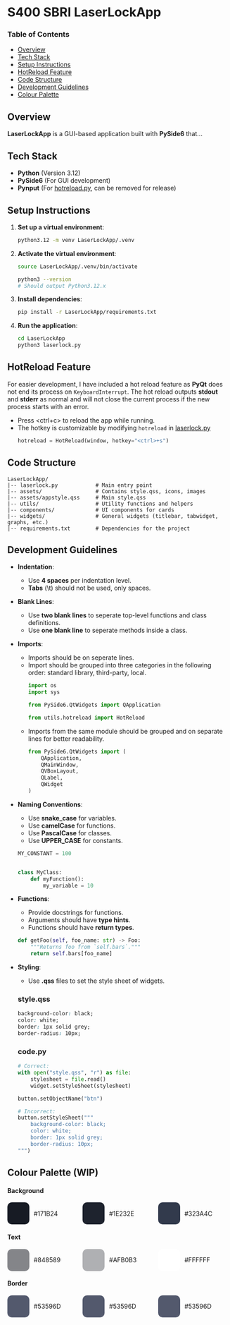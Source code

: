# S400 SBRI LaserLockApp

### Table of Contents

- [Overview](#overview)
- [Tech Stack](#tech-stack)
- [Setup Instructions](#setup-instructions)
- [HotReload Feature](#hotreload-feature)
- [Code Structure](#code-structure)
- [Development Guidelines](#development-guidelines)
- [Colour Palette](#colour-palette)

## Overview  
<!-- Someone else needs to write the description -->
**LaserLockApp** is a GUI-based application built with **PySide6** that...

## Tech Stack  
- **Python** (Version 3.12)  
- **PySide6** (For GUI development)  
- **Pynput** (For [hotreload.py](./utils/hotreload.py#L3), can be removed for release)

## Setup Instructions  
1. **Set up a virtual environment**:  
    ```sh
    python3.12 -m venv LaserLockApp/.venv
    ```
2. **Activate the virtual environment**:
    ```sh
    source LaserLockApp/.venv/bin/activate

    python3 --version
    # Should output Python3.12.x
    ```
3. **Install dependencies**:
    ```sh
    pip install -r LaserLockApp/requirements.txt
    ```
4. **Run the application**:
    ```sh
    cd LaserLockApp
    python3 laserlock.py
    ```

## HotReload Feature
For easier development, I have included a hot reload feature as **PyQt** does not end its process on `KeyboardInterrupt`. The hot reload outputs **stdout** and **stderr** as normal and will not close the current process if the new process starts with an error.
- Press <ctrl+c> to reload the app while running.
- The hotkey is customizable by modifying `hotreload` in [laserlock.py](./laserlock.py#L1000)
    ```python
    hotreload = HotReload(window, hotkey="<ctrl>+s")
    ```

## Code Structure
```
LaserLockApp/
|-- laserlock.py            # Main entry point
|-- assets/                 # Contains style.qss, icons, images
|-- assets/appstyle.qss     # Main style.qss
|-- utils/                  # Utility functions and helpers
|-- components/             # UI components for cards
|-- widgets/                # General widgets (titlebar, tabwidget, graphs, etc.)
|-- requirements.txt        # Dependencies for the project
```

## Development Guidelines
- **Indentation**:
    - Use **4 spaces** per indentation level.
    - **Tabs** (\t) should not be used, only spaces.

- **Blank Lines**:
    - Use **two blank lines** to seperate top-level functions and class definitions.
    - Use **one blank line** to seperate methods inside a class.

- **Imports**:
    - Imports should be on seperate lines.
    - Import should be grouped into three categories in the following order: standard library, third-party, local.
        ```python
        import os
        import sys

        from PySide6.QtWidgets import QApplication

        from utils.hotreload import HotReload
        ```
    - Imports from the same module should be grouped and on separate lines for better readability.
        ```python
        from PySide6.QtWidgets import (
            QApplication,
            QMainWindow,
            QVBoxLayout,
            QLabel,
            QWidget
        )
        ```

- **Naming Conventions**:
    - Use **snake_case** for variables.
    - Use **camelCase** for functions.
    - Use **PascalCase** for classes.
    - Use **UPPER_CASE** for constants.
    ```python
    MY_CONSTANT = 100


    class MyClass:
        def myFunction():
            my_variable = 10
    ```

- **Functions**:
    - Provide docstrings for functions.
    - Arguments should have **type hints**.
    - Functions should have **return types**.
    ```python
    def getFoo(self, foo_name: str) -> Foo:
        """Returns foo from `self.bars`."""
        return self.bars[foo_name]
    ```

- **Styling**:
    - Use **.qss** files to set the style sheet of widgets.
    ### style.qss
    ```css
    background-color: black;
    color: white;
    border: 1px solid grey;
    border-radius: 10px;
    ```
    ### code.py
    ```python
    # Correct:
    with open("style.qss", "r") as file:
        stylesheet = file.read()
        widget.setStyleSheet(stylesheet)

    button.setObjectName("btn")

    # Incorrect:
    button.setStyleSheet("""
        background-color: black;
        color: white;
        border: 1px solid grey;
        border-radius: 10px;
    """)
    ```

## Colour Palette (WIP)

#### Background
<div style="display: grid; grid-template-columns: repeat(3, 1fr); gap: 10px;">
    <div style="display: flex; align-items: center;">
        <div style="background-color: #171B24; width: 50px; height: 50px; border-radius: 10px;"></div>
        <span style="margin-left: 10px;">#171B24</span>
    </div>
    <div style="display: flex; align-items: center;">
        <div style="background-color: #1E232E; width: 50px; height: 50px; border-radius: 10px;"></div>
        <span style="margin-left: 10px;">#1E232E</span>
    </div>
    <div style="display: flex; align-items: center;">
        <div style="background-color: #323A4C; width: 50px; height: 50px; border-radius: 10px;"></div>
        <span style="margin-left: 10px;">#323A4C</span>
    </div>
</div>

#### Text
<div style="display: grid; grid-template-columns: repeat(3, 1fr); gap: 10px;">
    <div style="display: flex; align-items: center;">
        <div style="background-color: #848589; width: 50px; height: 50px; border-radius: 10px;"></div>
        <span style="margin-left: 10px;">#848589</span>
    </div>
    <div style="display: flex; align-items: center;">
        <div style="background-color: #AFB0B3; width: 50px; height: 50px; border-radius: 10px;"></div>
        <span style="margin-left: 10px;">#AFB0B3</span>
    </div>
    <div style="display: flex; align-items: center;">
        <div style="background-color: #FFFFFF; width: 50px; height: 50px; border-radius: 10px;"></div>
        <span style="margin-left: 10px;">#FFFFFF</span>
    </div>
</div>

#### Border
<div style="display: grid; grid-template-columns: repeat(3, 1fr); gap: 10px;">
    <div style="display: flex; align-items: center;">
        <div style="background-color: #53596D; width: 50px; height: 50px; border-radius: 10px;"></div>
        <span style="margin-left: 10px;">#53596D</span>
    </div>
    <div style="display: flex; align-items: center;">
        <div style="background-color: #53596D; width: 50px; height: 50px; border-radius: 10px;"></div>
        <span style="margin-left: 10px;">#53596D</span>
    </div>
    <div style="display: flex; align-items: center;">
        <div style="background-color: #53596D; width: 50px; height: 50px; border-radius: 10px;"></div>
        <span style="margin-left: 10px;">#53596D</span>
    </div>
</div>
